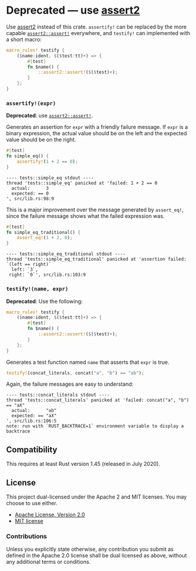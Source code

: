 # Deprecated — use [assert2][]

Use [assert2][] instead of this crate. `assertify!` can be replaced by the
more capable [`assert2::assert!`][] everywhere, and `testify!` can implemented
with a short macro:

```rust
macro_rules! testify {
    ($name:ident, $($test:tt)+) => {
        #[test]
        fn $name() {
            ::assert2::assert!($($test)+);
        }
    };
}
```

### `assertify!(expr)`

**Deprecated**: use [`assert2::assert!`][].

Generates an assertion for `expr` with a friendly failure message. If `expr` is
a binary expression, the actual value should be on the left and the expected
value should be on the right.

```rust
#[test]
fn simple_eq() {
    assertify!(1 + 2 == 0);
}
```

```
---- tests::simple_eq stdout ----
thread 'tests::simple_eq' panicked at 'failed: 1 + 2 == 0
  actual:      3
  expected: == 0
', src/lib.rs:98:9
```

This is a major improvement over the message generated by `assert_eq!`, since
the failure message shows what the failed expression was.

```rust
#[test]
fn simple_eq_traditional() {
    assert_eq!(1 + 2, 0);
}
```

```
---- tests::simple_eq_traditional stdout ----
thread 'tests::simple_eq_traditional' panicked at 'assertion failed: `(left == right)`
  left: `3`,
 right: `0`', src/lib.rs:103:9

```

### `testify!(name, expr)`

**Deprecated**: Use the following:

```rust
macro_rules! testify {
    ($name:ident, $($test:tt)+) => {
        #[test]
        fn $name() {
            ::assert2::assert!($($test)+);
        }
    };
}
```

Generates a test function named `name` that asserts that `expr` is true.

```rust
testify!(concat_literals, concat("a", "b") == "ab");
```

Again, the failure messages are easy to understand:

```
---- tests::concat_literals stdout ----
thread 'tests::concat_literals' panicked at 'failed: concat("a", "b") == "aX"
  actual:      "ab"
  expected: == "aX"
', src/lib.rs:106:5
note: run with `RUST_BACKTRACE=1` environment variable to display a backtrace
```

## Compatibility

This requires at least Rust version 1.45 (released in July 2020).

## License

This project dual-licensed under the Apache 2 and MIT licenses. You may choose
to use either.

  * [Apache License, Version 2.0](LICENSE-APACHE)
  * [MIT license](LICENSE-MIT)

### Contributions

Unless you explicitly state otherwise, any contribution you submit as defined
in the Apache 2.0 license shall be dual licensed as above, without any
additional terms or conditions.


[assert2]: https://crates.io/crates/assert2
[`assert2::assert!`]: https://docs.rs/assert2/0.3.7/assert2/macro.assert.html
